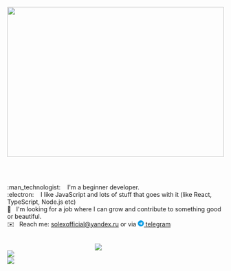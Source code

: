 <p align="center"><img align="center" height="350px" width="100%" src="./github-preview-24mb.gif"></p>
<br />
<br />
<p>
:man_technologist: &nbsp;&nbsp;&nbsp;I'm a beginner developer.<br />
:electron: &nbsp;&nbsp;&nbsp;I like JavaScript and lots of stuff that goes with it (like React, TypeScript, Node.js etc)<br />
👯&nbsp;&nbsp;&nbsp;I'm looking for a job where I can grow and contribute to something good or beautiful.<br />
  ✉️&nbsp;&nbsp;&nbsp;Reach me: <a href="mailto:solexofficial@yandex.ru">solexofficial@yandex.ru</a> or via <a href="https://t.me/thesolex"><img height="14px" src="./telegram.svg" />&nbsp;telegram</a><br /><br>
</p>
<img width="300px" align="right" src="https://github-readme-stats.vercel.app/api/top-langs/?username=solexofficial&layout=compact&theme=radical" />
 <p>
<img width="500px" align="left" src="https://github-readme-stats.vercel.app/api?username=Solexofficial&show_icons=true&theme=radical" />
<img align="left" src="https://github-profile-trophy.vercel.app/?username=solexofficial&theme=onedark&title=Stars,Commit, Followers, PullRequest, Repositories" issues="false" />
